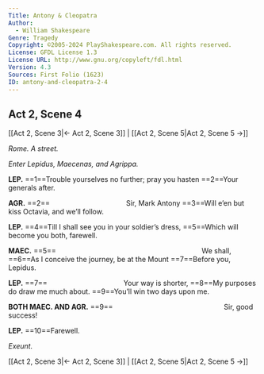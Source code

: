 ```yaml
---
Title: Antony & Cleopatra
Author: 
  - William Shakespeare
Genre: Tragedy
Copyright: ©2005-2024 PlayShakespeare.com. All rights reserved.
License: GFDL License 1.3
License URL: http://www.gnu.org/copyleft/fdl.html
Version: 4.3
Sources: First Folio (1623)
ID: antony-and-cleopatra-2-4
---
```


## Act 2, Scene 4
[[Act 2, Scene 3|← Act 2, Scene 3]] | [[Act 2, Scene 5|Act 2, Scene 5 →]]

*Rome. A street.*

*Enter Lepidus, Maecenas, and Agrippa.*

**LEP.**
==1==Trouble yourselves no further; pray you hasten
==2==Your generals after.

**AGR.**
==2==           Sir, Mark Antony
==3==Will e’en but kiss Octavia, and we’ll follow.

**LEP.**
==4==Till I shall see you in your soldier’s dress,
==5==Which will become you both, farewell.

**MAEC.**
==5==                     We shall,
==6==As I conceive the journey, be at the Mount
==7==Before you, Lepidus.

**LEP.**
==7==           Your way is shorter,
==8==My purposes do draw me much about.
==9==You’ll win two days upon me.

**BOTH MAEC. AND AGR.**
==9==                Sir, good success!

**LEP.**
==10==Farewell.

*Exeunt.*

[[Act 2, Scene 3|← Act 2, Scene 3]] | [[Act 2, Scene 5|Act 2, Scene 5 →]]